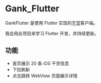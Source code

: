 # Gank_Flutter

GankFlutter 是使用 Flutter 实现的[干货](gank.io)客户端。

我会用此项目来学习 Flutter 开发，并持续更新。

## 功能

- 首页展示 20 条 iOS 干货信息
- 下拉刷新
- 点击跳转 WebView 页面展示详情